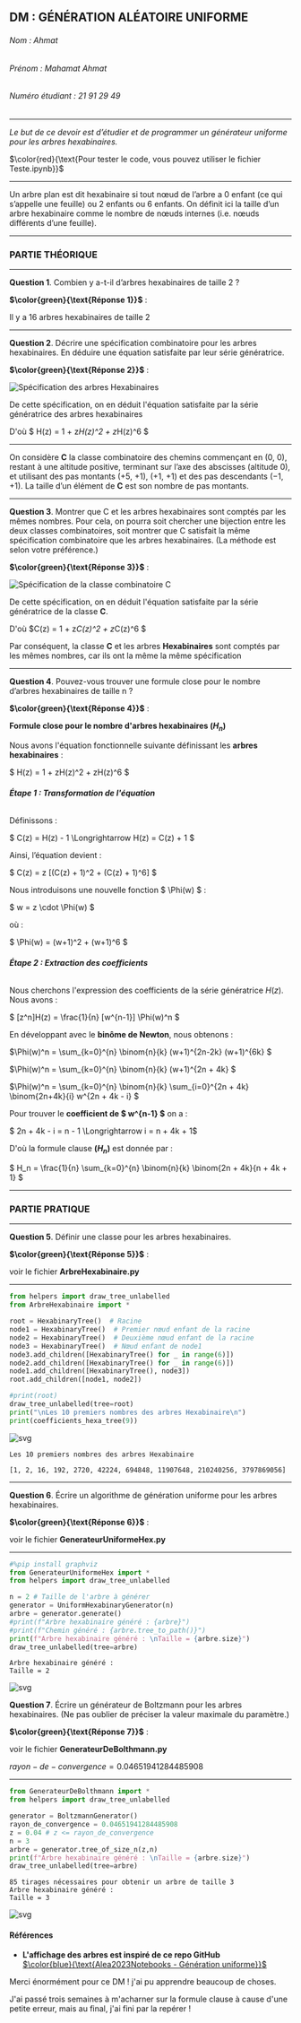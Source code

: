 ## DM : GÉNÉRATION ALÉATOIRE UNIFORME

###### Nom : Ahmat

###### Prénom : Mahamat Ahmat

###### Numéro étudiant : 21 91 29 49

***

*Le but de ce devoir est d’étudier et de programmer un générateur uniforme pour les arbres hexabinaires.*

$\color{red}{\text{Pour tester le code, vous pouvez utiliser le fichier Teste.ipynb}}$

***

Un arbre plan est dit hexabinaire si tout nœud de l’arbre a 0 enfant (ce qui s’appelle une feuille) ou 2 enfants ou 6 enfants. On définit ici la taille d’un arbre hexabinaire comme le nombre de nœuds internes (i.e. nœuds différents d’une feuille).

***

### PARTIE THÉORIQUE

***

**Question 1**. Combien y a-t-il d’arbres hexabinaires de taille 2 ?

**$\color{green}{\text{Réponse 1}}$** :

Il y a 16 arbres hexabinaires de taille 2

***

**Question 2**. Décrire une spécification combinatoire pour les arbres hexabinaires. En déduire une équation satisfaite par leur série génératrice.

**$\color{green}{\text{Réponse 2}}$** :

![Spécification des arbres Hexabinaires](https://raw.githubusercontent.com/Ahmat-2000/Generateurs_aleatoire_arbre_hexabinaire/refs/heads/main/images/H.png "Spécification des arbres Hexabinaires")

De cette spécification, on en déduit l'équation satisfaite par la série génératrice des arbres hexabinaires

D'où $ H(z) = 1 + z*H(z)^2 + z*H(z)^6 $

***

On considère **C** la classe combinatoire des chemins commençant en (0, 0), restant à une altitude positive, terminant sur l’axe des abscisses (altitude 0), et utilisant des pas montants (+5, +1), (+1, +1) et des pas descendants (−1, +1). La taille d’un élément de **C** est son nombre de pas montants.

***

**Question 3**. Montrer que C et les arbres hexabinaires sont comptés par les mêmes nombres. Pour cela, on pourra soit chercher une bijection entre les deux classes combinatoires, soit montrer que C satisfait la même spécification combinatoire que les arbres hexabinaires. (La méthode est selon votre préférence.)

**$\color{green}{\text{Réponse 3}}$** :

![Spécification de la classe combinatoire **C**](https://raw.githubusercontent.com/Ahmat-2000/Generateurs_aleatoire_arbre_hexabinaire/refs/heads/main/images/C.png "Spécification de la classe combinatoire **C**")

De cette spécification, on en déduit l'équation satisfaite par la série génératrice de la classe **C**.

D'où $C(z) = 1 + z*C(z)^2 + z*C(z)^6 $

Par conséquent, la classe **C** et les arbres **Hexabinaires** sont comptés par les mêmes nombres, car ils ont la même la même spécification

***

**Question 4**. Pouvez-vous trouver une formule close pour le nombre d’arbres hexabinaires de taille n ?

**$\color{green}{\text{Réponse 4}}$** :

 **Formule close pour le nombre d'arbres hexabinaires $(H_n)$**

Nous avons l'équation fonctionnelle suivante définissant les **arbres hexabinaires** :

$ H(z) = 1 + zH(z)^2 + zH(z)^6 $

###### **Étape 1 : Transformation de l'équation**

Définissons :

$ C(z) = H(z) - 1     \Longrightarrow H(z) = C(z) + 1 $

Ainsi, l’équation devient :

$ C(z) = z [(C(z) + 1)^2 + (C(z) + 1)^6] $

Nous introduisons une nouvelle fonction $ \Phi(w) $ :

$ w = z \cdot \Phi(w) $

où :

$ \Phi(w) = (w+1)^2 + (w+1)^6 $

###### **Étape 2 : Extraction des coefficients**

Nous cherchons l'expression des coefficients de la série génératrice $H(z)$.
Nous avons :

$ [z^n]H(z) = \frac{1}{n} [w^{n-1}] \Phi(w)^n $

En développant avec le **binôme de Newton**, nous obtenons :

$\Phi(w)^n = \sum_{k=0}^{n} \binom{n}{k} (w+1)^{2n-2k} (w+1)^{6k} $

 $\Phi(w)^n = \sum_{k=0}^{n} \binom{n}{k} (w+1)^{2n + 4k} $

$\Phi(w)^n = \sum_{k=0}^{n} \binom{n}{k} \sum_{i=0}^{2n + 4k} \binom{2n+4k}{i} w^{2n + 4k - i} $

Pour trouver le **coefficient de $ w^{n-1} $** on a :

$ 2n + 4k - i = n - 1 \Longrightarrow i = n + 4k + 1$

D'où la formule clause **$(H_n)$** est donnée par :

$ H_n = \frac{1}{n} \sum_{k=0}^{n} \binom{n}{k} \binom{2n + 4k}{n + 4k + 1} $

***

### PARTIE PRATIQUE

***

**Question 5**. Définir une classe pour les arbres hexabinaires.

**$\color{green}{\text{Réponse 5}}$** :

voir le fichier **ArbreHexabinaire.py**

***

```python
from helpers import draw_tree_unlabelled
from ArbreHexabinaire import *

root = HexabinaryTree()  # Racine
node1 = HexabinaryTree()  # Premier nœud enfant de la racine
node2 = HexabinaryTree()  # Deuxième nœud enfant de la racine
node3 = HexabinaryTree()  # Nœud enfant de node1
node3.add_children([HexabinaryTree() for _ in range(6)])
node2.add_children([HexabinaryTree() for _ in range(6)])
node1.add_children([HexabinaryTree(), node3])
root.add_children([node1, node2])

#print(root)
draw_tree_unlabelled(tree=root)
print("\nLes 10 premiers nombres des arbres Hexabinaire\n")
print(coefficients_hexa_tree(9))
```

![svg](output_17_0.svg)

    Les 10 premiers nombres des arbres Hexabinaire
    
    [1, 2, 16, 192, 2720, 42224, 694848, 11907648, 210240256, 3797869056]

***

**Question 6**. Écrire un algorithme de génération uniforme pour les arbres hexabinaires.

**$\color{green}{\text{Réponse 6}}$** :

voir le fichier **GenerateurUniformeHex.py**

***

```python
#%pip install graphviz
from GenerateurUniformeHex import *
from helpers import draw_tree_unlabelled

n = 2 # Taille de l'arbre à générer
generator = UniformHexabinaryGenerator(n)
arbre = generator.generate()
#print(f"Arbre hexabinaire généré : {arbre}")
#print(f"Chemin généré : {arbre.tree_to_path()}")
print(f"Arbre hexabinaire généré : \nTaille = {arbre.size}")
draw_tree_unlabelled(tree=arbre)
```

    Arbre hexabinaire généré : 
    Taille = 2

![svg](output_21_1.svg)

**Question 7**. Écrire un générateur de Boltzmann pour les arbres hexabinaires. (Ne pas oublier de préciser la valeur maximale du paramètre.)

**$\color{green}{\text{Réponse 7}}$** :

voir le fichier **GenerateurDeBolthmann.py**

$rayon-de-convergence = 0.04651941284485908$

***

```python
from GenerateurDeBolthmann import *
from helpers import draw_tree_unlabelled

generator = BoltzmannGenerator()
rayon_de_convergence = 0.04651941284485908
z = 0.04 # z <= rayon_de_convergence
n = 3
arbre = generator.tree_of_size_n(z,n)
print(f"Arbre hexabinaire généré : \nTaille = {arbre.size}")
draw_tree_unlabelled(tree=arbre)
```

    85 tirages nécessaires pour obtenir un arbre de taille 3
    Arbre hexabinaire généré : 
    Taille = 3

![svg](output_24_1.svg)

#### Références

- **L'affichage des arbres est inspiré de ce repo GitHub**  
  [$\color{blue}{\text{Alea2023Notebooks - Génération uniforme}}$](https://github.com/CarinePivoteau/Alea2023Notebooks/blob/main/helpers.py)

Merci énormément pour ce DM ! j'ai pu apprendre beaucoup de choses. 

J'ai passé trois semaines à m'acharner sur la formule clause à cause d'une petite erreur, mais au final, j'ai fini par la repérer !
